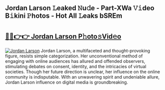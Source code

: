 ## Jordan Larson 𝙻eaked 𝙽u𝚍e - Part-XWa 𝚅𝚒deo B𝚒kini 𝙿hotos - Hot All 𝙻eaks bSREm

# <h2><a href="http://ld3wlp.urlbe.top/?page=Jordan+Larson">🔗🔗👉👉 Jordan Larson P𝚑oto𝚜Vid𝚎o</a></h2>

[![Jordan Larson](https://i.imgur.com/eBuTRDB.gif)](http://ld3wlp.urlbe.top/?page=Jordan+Larson)
Jordan Larson, a multifaceted and thought-provoking figure, resists simple categorization. Her unconventional method of engaging with online audiences has allured and offended observers, stimulating debates on consent, identity, and the intricacies of virtual societies. Though her future direction is unclear, her influence on the online community is indisputable. With an unwavering spirit and undeniable allure, Jordan Larson influence on digital media is groundbreaking.
